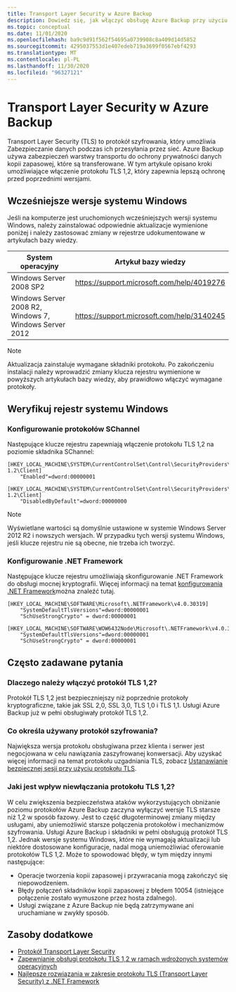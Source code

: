 ```yaml
---
title: Transport Layer Security w Azure Backup
description: Dowiedz się, jak włączyć obsługę Azure Backup przy użyciu protokołu szyfrowania Transport Layer Security (TLS), aby zapewnić bezpieczeństwo danych podczas ich przesyłania przez sieć.
ms.topic: conceptual
ms.date: 11/01/2020
ms.openlocfilehash: ba9c9d91f562f54695a0739908c8a409d14d5852
ms.sourcegitcommit: 4295037553d1e407edeb719a3699f0567ebf4293
ms.translationtype: MT
ms.contentlocale: pl-PL
ms.lasthandoff: 11/30/2020
ms.locfileid: "96327121"
---
```

# <a name="transport-layer-security-in-azure-backup"></a>Transport Layer Security w Azure Backup

Transport Layer Security (TLS) to protokół szyfrowania, który umożliwia Zabezpieczanie danych podczas ich przesyłania przez sieć. Azure Backup używa zabezpieczeń warstwy transportu do ochrony prywatności danych kopii zapasowej, które są transferowane. W tym artykule opisano kroki umożliwiające włączenie protokołu TLS 1,2, który zapewnia lepszą ochronę przed poprzednimi wersjami.

## <a name="earlier-versions-of-windows"></a>Wcześniejsze wersje systemu Windows

Jeśli na komputerze jest uruchomionych wcześniejszych wersji systemu Windows, należy zainstalować odpowiednie aktualizacje wymienione poniżej i należy zastosować zmiany w rejestrze udokumentowane w artykułach bazy wiedzy.

|System operacyjny  |Artykuł bazy wiedzy |
|---------|---------|
|Windows Server 2008 SP2   |   <https://support.microsoft.com/help/4019276>      |
|Windows Server 2008 R2, Windows 7, Windows Server 2012   | <https://support.microsoft.com/help/3140245>         |

>[!NOTE]
>Aktualizacja zainstaluje wymagane składniki protokołu. Po zakończeniu instalacji należy wprowadzić zmiany klucza rejestru wymienione w powyższych artykułach bazy wiedzy, aby prawidłowo włączyć wymagane protokoły.

## <a name="verify-windows-registry"></a>Weryfikuj rejestr systemu Windows

### <a name="configuring-schannel-protocols"></a>Konfigurowanie protokołów SChannel

Następujące klucze rejestru zapewniają włączenie protokołu TLS 1,2 na poziomie składnika SChannel:

```reg
[HKEY_LOCAL_MACHINE\SYSTEM\CurrentControlSet\Control\SecurityProviders\SCHANNEL\Protocols\TLS 1.2\Client]
    "Enabled"=dword:00000001

[HKEY_LOCAL_MACHINE\SYSTEM\CurrentControlSet\Control\SecurityProviders\SCHANNEL\Protocols\TLS 1.2\Client]
    "DisabledByDefault"=dword:00000000
```

>[!NOTE]
>Wyświetlane wartości są domyślnie ustawione w systemie Windows Server 2012 R2 i nowszych wersjach. W przypadku tych wersji systemu Windows, jeśli klucze rejestru nie są obecne, nie trzeba ich tworzyć.

### <a name="configuring-net-framework"></a>Konfigurowanie .NET Framework

Następujące klucze rejestru umożliwiają skonfigurowanie .NET Framework do obsługi mocnej kryptografii. Więcej informacji na temat [konfigurowania .NET Framework](/dotnet/framework/network-programming/tls#configuring-schannel-protocols-in-the-windows-registry)można znaleźć tutaj.

```reg
[HKEY_LOCAL_MACHINE\SOFTWARE\Microsoft\.NETFramework\v4.0.30319]
    "SystemDefaultTlsVersions"=dword:00000001
    "SchUseStrongCrypto" = dword:00000001

[HKEY_LOCAL_MACHINE\SOFTWARE\WOW6432Node\Microsoft\.NETFramework\v4.0.30319]
    "SystemDefaultTlsVersions"=dword:00000001
    "SchUseStrongCrypto" = dword:00000001
```

## <a name="frequently-asked-questions"></a>Często zadawane pytania

### <a name="why-enable-tls-12"></a>Dlaczego należy włączyć protokół TLS 1,2?

Protokół TLS 1,2 jest bezpieczniejszy niż poprzednie protokoły kryptograficzne, takie jak SSL 2,0, SSL 3,0, TLS 1,0 i TLS 1,1. Usługi Azure Backup już w pełni obsługiwały protokół TLS 1,2.

### <a name="what-determines-the-encryption-protocol-used"></a>Co określa używany protokół szyfrowania?

Największa wersja protokołu obsługiwana przez klienta i serwer jest negocjowana w celu nawiązania zaszyfrowanej konwersacji. Aby uzyskać więcej informacji na temat protokołu uzgadniania TLS, zobacz [Ustanawianie bezpiecznej sesji przy użyciu protokołu TLS](/windows/win32/secauthn/tls-handshake-protocol#establishing-a-secure-session-by-using-tls).

### <a name="what-is-the-impact-of-not-enabling-tls-12"></a>Jaki jest wpływ niewłączania protokołu TLS 1,2?

W celu zwiększenia bezpieczeństwa ataków wykorzystujących obniżanie poziomu protokołów Azure Backup zaczyna wyłączyć wersje TLS starsze niż 1,2 w sposób fazowy. Jest to część długoterminowej zmiany między usługami, aby uniemożliwić starsze połączenia protokołów i mechanizmów szyfrowania. Usługi Azure Backup i składniki w pełni obsługują protokół TLS 1,2. Jednak wersje systemu Windows, które nie wymagają aktualizacji lub niektóre dostosowane konfiguracje, nadal mogą uniemożliwiać oferowanie protokołów TLS 1,2. Może to spowodować błędy, w tym między innymi następujące:

- Operacje tworzenia kopii zapasowej i przywracania mogą zakończyć się niepowodzeniem.
- Błędy połączeń składników kopii zapasowej z błędem 10054 (istniejące połączenie zostało wymuszone przez hosta zdalnego).
- Usługi związane z Azure Backup nie będą zatrzymywane ani uruchamiane w zwykły sposób.

## <a name="additional-resources"></a>Zasoby dodatkowe

- [Protokół Transport Layer Security](/windows/win32/secauthn/transport-layer-security-protocol)
- [Zapewnianie obsługi protokołu TLS 1,2 w ramach wdrożonych systemów operacyjnych](/security/engineering/solving-tls1-problem#ensuring-support-for-tls-12-across-deployed-operating-systems)
- [Najlepsze rozwiązania w zakresie protokołu TLS (Transport Layer Security) z .NET Framework](/dotnet/framework/network-programming/tls)